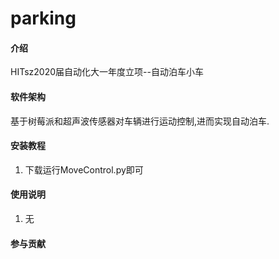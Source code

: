 # parking

#### 介绍
HITsz2020届自动化大一年度立项--自动泊车小车

#### 软件架构
基于树莓派和超声波传感器对车辆进行运动控制,进而实现自动泊车.


#### 安装教程

1.  下载运行MoveControl.py即可

#### 使用说明

1.  无

#### 参与贡献


